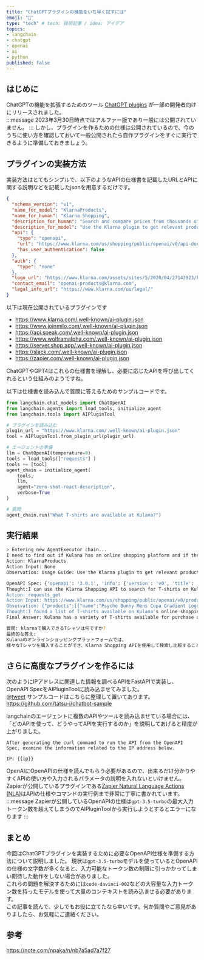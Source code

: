 ```yaml
---
title: "ChatGPTプラグインの機能をいち早く試すには"
emoji: "🤖"
type: "tech" # tech: 技術記事 / idea: アイデア
topics:
- langchain
- chatgpt
- openai
- ai
- python
published: false
---
```


## はじめに
ChatGPTの機能を拡張するためのツール [ChatGPT plugins](https://openai.com/blog/chatgpt-plugins) が一部の開発者向けにリリースされました。  
:::message
2023年3月30日時点ではアルファー版であり一般には公開されていません。
:::
しかし、プラグインを作るための仕様は公開されているので、今のうちに使い方を確認しておいて一般公開されたら自作プラグインをすぐに実行できるように準備しておきましょう。

## プラグインの実装方法
実装方法はとてもシンプルで、以下のようなAPIの仕様書を記載したURLとAPIに関する説明などを記載したjsonを用意するだけです。  
```json
{
  "schema_version": "v1",
  "name_for_model": "KlarnaProducts",
  "name_for_human": "Klarna Shopping",
  "description_for_human": "Search and compare prices from thousands of online shops",
  "description_for_model": "Use the Klarna plugin to get relevant product suggestions for any shopping or researching purpose. The query to be sent should not include stopwords like articles, prepositions and determinants. The api works best when searching for words that are related to products, like their name, brand, model or category. Links will always be returned and should be shown to the user.",
  "api": {
    "type": "openapi",
    "url": "https://www.klarna.com/us/shopping/public/openai/v0/api-docs/",
    "has_user_authentication": false
  },
  "auth": {
    "type": "none"
  },
  "logo_url": "https://www.klarna.com/assets/sites/5/2020/04/27143923/klarna-K-150x150.jpg",
  "contact_email": "openai-products@klarna.com",
  "legal_info_url": "https://www.klarna.com/us/legal/"
}
```

以下は現在公開されているプラグインです  
* https://www.klarna.com/.well-known/ai-plugin.json
* https://www.joinmilo.com/.well-known/ai-plugin.json
* https://api.speak.com/.well-known/ai-plugin.json
* https://www.wolframalpha.com/.well-known/ai-plugin.json
* https://server.shop.app/.well-known/ai-plugin.json
* https://slack.com/.well-known/ai-plugin.json
* https://zapier.com/.well-known/ai-plugin.json

ChatGPTやGPT4はこれらの仕様書を理解し、必要に応じたAPIを呼び出してくれるという仕組みのようですね。  

以下は仕様書を読み込んで質問に答えるためのサンプルコードです。
```python
from langchain.chat_models import ChatOpenAI
from langchain.agents import load_tools, initialize_agent
from langchain.tools import AIPluginTool

# プラグインを読み込む
plugin_url = "https://www.klarna.com/.well-known/ai-plugin.json"
tool = AIPluginTool.from_plugin_url(plugin_url)

# エージェントの準備
llm = ChatOpenAI(temperature=0)
tools = load_tools(["requests"] )
tools += [tool]
agent_chain = initialize_agent(
    tools, 
    llm, 
    agent="zero-shot-react-description", 
    verbose=True
)

# 質問
agent_chain.run("What T-shirts are available at Kulana?")
```

## 実行結果
```bash
> Entering new AgentExecutor chain...
I need to find out if Kulana has an online shopping platform and if they have an API that I can use to search for T-shirts.
Action: KlarnaProducts
Action Input: None
Observation: Usage Guide: Use the Klarna plugin to get relevant product suggestions for any shopping or researching purpose. The query to be sent should not include stopwords like articles, prepositions and determinants. The api works best when searching for words that are related to products, like their name, brand, model or category. Links will always be returned and should be shown to the user.

OpenAPI Spec: {'openapi': '3.0.1', 'info': {'version': 'v0', 'title': 'Open AI Klarna product Api'}, 'servers': [{'url': 'https://www.klarna.com/us/shopping'}], 'tags': [{'name': 'open-ai-product-endpoint', 'description': 'Open AI Product Endpoint. Query for products.'}], 'paths': {'/public/openai/v0/products': {'get': {'tags': ['open-ai-product-endpoint'], 'summary': 'API for fetching Klarna product information', 'operationId': 'productsUsingGET', 'parameters': [{'name': 'q', 'in': 'query', 'description': 'query, must be between 2 and 100 characters', 'required': True, 'schema': {'type': 'string'}}, {'name': 'size', 'in': 'query', 'description': 'number of products returned', 'required': False, 'schema': {'type': 'integer'}}, {'name': 'budget', 'in': 'query', 'description': 'maximum price of the matching product in local currency, filters results', 'required': False, 'schema': {'type': 'integer'}}], 'responses': {'200': {'description': 'Products found', 'content': {'application/json': {'schema': {'$ref': '#/components/schemas/ProductResponse'}}}}, '503': {'description': 'one or more services are unavailable'}}, 'deprecated': False}}}, 'components': {'schemas': {'Product': {'type': 'object', 'properties': {'attributes': {'type': 'array', 'items': {'type': 'string'}}, 'name': {'type': 'string'}, 'price': {'type': 'string'}, 'url': {'type': 'string'}}, 'title': 'Product'}, 'ProductResponse': {'type': 'object', 'properties': {'products': {'type': 'array', 'items': {'$ref': '#/components/schemas/Product'}}}, 'title': 'ProductResponse'}}}}
Thought:I can use the Klarna Shopping API to search for T-shirts on Kulana's online shopping platform.
Action: requests_get
Action Input: https://www.klarna.com/us/shopping/public/openai/v0/products?q=T-shirts&size=10&budget=50
Observation: {"products":[{"name":"Psycho Bunny Mens Copa Gradient Logo Graphic Tee","url":"https://www.klarna.com/us/shopping/pl/cl10001/3203663222/Clothing/Psycho-Bunny-Mens-Copa-Gradient-Logo-Graphic-Tee/?utm_source=openai","price":"$35.00","attributes":["Material:Cotton","Target Group:Man","Color:White,Blue,Black,Orange","Neckline:Round"]},{"name":"Lacoste Men's Pack of Plain T-Shirts","url":"https://www.klarna.com/us/shopping/pl/cl10001/3202043025/Clothing/Lacoste-Men-s-Pack-of-Plain-T-Shirts/?utm_source=openai","price":"$26.60","attributes":["Material:Cotton","Target Group:Man","Color:White,Black"]},{"name":"Grunt 1776 Flag Long Sleeve T-shirts","url":"https://www.klarna.com/us/shopping/pl/cl10001/3203267031/Clothing/Grunt-1776-Flag-Long-Sleeve-T-shirts/?utm_source=openai","price":"$29.95","attributes":["Material:Cotton","Target Group:Man","Color:Black","Neckline:Round"]},{"name":"Hanes Men's Ultimate 6pk. Crewneck T-Shirts","url":"https://www.klarna.com/us/shopping/pl/cl10001/3201808270/Clothing/Hanes-Men-s-Ultimate-6pk.-Crewneck-T-Shirts/?utm_source=openai","price":"$13.82","attributes":["Material:Cotton","Target Group:Man","Color:White"]},{"name":"T-shirt","url":"https://www.klarna.com/us/shopping/pl/cl10001/3203506327/Clothing/T-shirt/?utm_source=openai","price":"$29.99","attributes":["Material:Cotton","Target Group:Man","Color:Gray,White,Blue,Black,Orange","Neckline:Round"]},{"name":"Nike Boy's Jordan Stretch T-shirts","url":"https://www.klarna.com/us/shopping/pl/cl359/3201863202/Children-s-Clothing/Nike-Boy-s-Jordan-Stretch-T-shirts/?utm_source=openai","price":"$14.99","attributes":["Material:Cotton","Color:White,Green","Model:Boy","Size (Small-Large):S,XL,L,M"]},{"name":"Polo Classic Fit Cotton V-Neck T-Shirts 3-Pack","url":"https://www.klarna.com/us/shopping/pl/cl10001/3203028500/Clothing/Polo-Classic-Fit-Cotton-V-Neck-T-Shirts-3-Pack/?utm_source=openai","price":"$29.95","attributes":["Material:Cotton","Target Group:Man","Color:White,Blue,Black"]},{"name":"Hugo Boss Dulive T-shirt","url":"https://www.klarna.com/us/shopping/pl/cl10001/3201780633/Clothing/Hugo-Boss-Dulive-T-shirt/?utm_source=openai","price":"$36.00","attributes":["Material:Cotton","Target Group:Man","Color:White,Black","Neckline:Round"]},{"name":"Nike Sportswear Club T-shirt - University Red/White","url":"https://www.klarna.com/us/shopping/pl/cl10001/3200152246/Clothing/Nike-Sportswear-Club-T-shirt-University-Red-White/?utm_source=openai","price":"$12.61","attributes":["Material:Cotton","Target Group:Man","Color:Red"]},{"name":"KingSize Men's Big & Tall Streetwear Graphic Tee","url":"https://www.klarna.com/us/shopping/pl/cl10001/3202304522/Clothing/KingSize-Men-s-Big-Tall-Streetwear-Graphic-Tee/?utm_source=openai","price":"$27.95","attributes":["Material:Cotton","Target Group:Man","Color:Black","Neckline:Round"]}]}
Thought:I found a list of T-shirts available on Kulana's online shopping platform through the Klarna Shopping API.
Final Answer: Kulana has a variety of T-shirts available for purchase on their online shopping platform, which can be searched and compared using the Klarna Shopping API.
```

```bash
質問: klarnaで購入できるTシャツは何ですか?
最終的な答え: 
Kulanaのオンラインショッピングプラットフォームでは、
様々なTシャツを購入することができ、Klarna Shopping APIを使用して検索し比較することができます。
```

## さらに高度なプラグインを作るには
次のようにIPアドレスに関連した情報を調べるAPIをFastAPIで実装し、OpenAPI SpecをAIPluginToolに読み込ませてみました。  
@[tweet](https://twitter.com/hunter_phishing/status/1640704330222415873)
サンプルコードはこちらに整理して置いてあります。
https://github.com/tatsu-i/chatbot-sample

langchainのエージェントに複数のAPIやツールを読み込ませている場合には、「どのAPIを使って、どうやってAPIを実行するのか」を説明してあげると精度が上がりました。  
```
After generating the curl command to run the API from the OpenAPI Spec, examine the information related to the IP address below.

IP: {{ip}}
```
OpenAIにOpenAPIの仕様を読んでもらう必要があるので、出来るだけ分かりやすくAPIの使い方や入力されるパラメータの説明を入れないといけません。  
Zapierが公開しているプラグインである[Zapier Natural Language Actions (NLA)](https://redocly.github.io/redoc/?url=https://nla.zapier.com/api/v1/dynamic/openapi.json#section/Auth-lessa-name%22auth%22greaterlessagreater)はAPIの仕様やコマンドの実行例まで非常に丁寧に書かれています。
:::message
Zapierが公開しているOpenAPIの仕様は`gpt-3.5-turbo`の最大入力トークン数を超えてしまうのでAIPluginToolから実行しようとするとエラーになります
:::

## まとめ
今回はChatGPTプラグインを実装するために必要なOpenAPI仕様を準備する方法について説明しました。
現状は`gpt-3.5-turbo`モデルを使っているとOpenAPIの仕様の文字数が多くなると、入力可能なトークン数の制限に引っかかってしまい期待した動作をしない場合がありました。  
これらの問題を解決するためには`code-davinci-002`などの大容量な入力トークン数を持ったモデルを使って大量のコンテキストを読み込ませる必要があります。  
この記事を読んで、少しでもお役に立てたなら幸いです。何か質問やご意見がありましたら、お気軽にご連絡ください。

## 参考
https://note.com/npaka/n/nb7a5ad7a7f27

